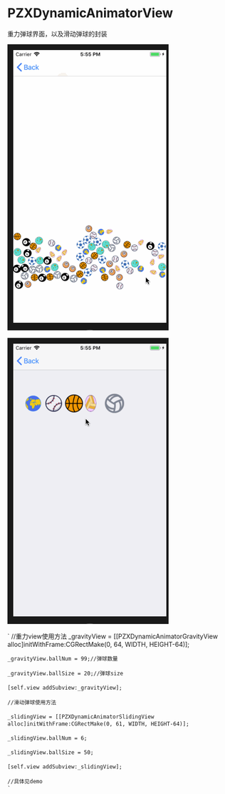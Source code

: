 # PZXDynamicAnimatorView
重力弹球界面，以及滑动弹球的封装

![image](https://github.com/PZXforXcode/PZXDynamicAnimatorView/blob/master/PZXDynamicAnimatorView/pzxgra.gif) 

![image](https://github.com/PZXforXcode/PZXDynamicAnimatorView/blob/master/PZXDynamicAnimatorView/pzxpz.gif) 

`  //重力view使用方法
    _gravityView = [[PZXDynamicAnimatorGravityView alloc]initWithFrame:CGRectMake(0, 64, WIDTH, HEIGHT-64)];

    _gravityView.ballNum = 99;//弹球数量

    _gravityView.ballSize = 20;//弹球size

    [self.view addSubview:_gravityView];

    //滑动弹球使用方法

    _slidingView = [[PZXDynamicAnimatorSlidingView alloc]initWithFrame:CGRectMake(0, 61, WIDTH, HEIGHT-64)];

    _slidingView.ballNum = 6;

    _slidingView.ballSize = 50;

    [self.view addSubview:_slidingView];

    //具体见demo
    `
